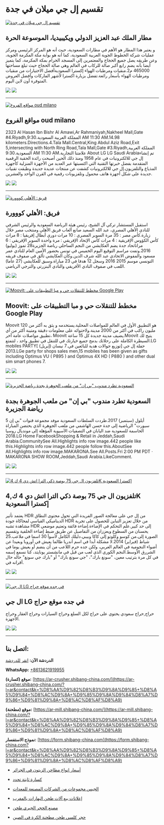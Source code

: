 # تقسيم إل جي ميلان في جدة

<a href="https://swt.shibang-china.com/?l=ar&img&k=%D8%AA%D9%82%D8%B3%D9%8A%D9%85+%D8%A5%D9%84+%D8%AC%D9%8A+%D9%85%D9%8A%D9%84%D8%A7%D9%86+%D9%81%D9%8A+%D8%AC%D8%AF%D8%A9" target="_blank">![تقسيم إل جي ميلان في جدة](http://static.shibang-china.com/all-800x300/1419.jpg)</a>

## مطار الملك عبد العزيز الدولي ويكيبيديا، الموسوعة الحرة
و يعتبر هذا المطار هو الأهم في مطارات السعودية، حيث أنه هو المركز الرئيسي ومركز عمليات شركة الخطوط الجوية العربية السعودية، كما أنه هو بوابة مكة المكرمة الجوية، وعن طريقه يصل جميع الحجاج والمعتمرين إلى المسجد الحرام بمكة المكرمة، كما يتميز أيضا بأنه يضم رابع أكبر صالة للركاب في العالم وهي صالة الحجاج حيث تبلغ مساحتها 465000 م2.منقيات ومرطبات الهواء إكسترا السعوديةأفضل الاختيارات من منقيات ومرطبات الهواء بأسعار رائعة.تفضل بزيارة اكسترا لأشهر الماركات وأفضل العروض المتوفرة أون لاين اليوم.


<a href="https://whatsapp.shibangsoft.com/WhatsApp.php" target="_blank" title="WhatsApp">![](http://static.shibang-china.com/icon/whatsapp.png)</a> <a href="https://swt.shibang-china.com/?l=ar&icon&k=%D8%AA%D9%82%D8%B3%D9%8A%D9%85+%D8%A5%D9%84+%D8%AC%D9%8A+%D9%85%D9%8A%D9%84%D8%A7%D9%86+%D9%81%D9%8A+%D8%AC%D8%AF%D8%A9" target="_blank">![](http://static.shibang-china.com/icon/chat-ar.png)</a>

---

<a href="https://swt.shibang-china.com/?l=ar&img&k=%D8%AA%D9%82%D8%B3%D9%8A%D9%85+%D8%A5%D9%84+%D8%AC%D9%8A+%D9%85%D9%8A%D9%84%D8%A7%D9%86+%D9%81%D9%8A+%D8%AC%D8%AF%D8%A9" target="_blank">![مواقع الفروع oud milano](http://static.shibang-china.com/all-800x300/1388.jpg)</a>

## مواقع الفروع oud milano
2323 Al Hasan Ibn Bishr Al Amawi,Ar Rahmaniyah,Nakheel Mall,Gate #4.Riyadh,المملكة العربية السعودية.9:30 AM 11:30 AM.14.98 kilometers.Directions.4.Tala Mall.Central,King Abdul Aziz Road,Exit 5,intersecting with North Ring Road,Tala Mall,Gate #3.Riyadh,المملكة العربية السعودية.9:30 AM 11:30 AM.علامتنا التجارية About LG LG Saudi Arabiaتم إنشاء إل جي للالكترونيات في عام 1958 ومنذ ذلك الحين أصبحت رائدة الحقبة الرقمية المتقدمة بفضل خبرتها التقنية التي اكتسبتها عبر العديد من الأجهزة المنزلية كأجهزة المذياع والتلفزيون.إل جي للالكترونيات كشفت عن منتجات عديدة جديدة وطبقت تقنيات جديدة على شكل أجهزة هاتف محمول وتلفزيونات رقمية في القرن الواحد والعشرين.


<a href="https://whatsapp.shibangsoft.com/WhatsApp.php" target="_blank" title="WhatsApp">![](http://static.shibang-china.com/icon/whatsapp.png)</a> <a href="https://swt.shibang-china.com/?l=ar&icon&k=%D8%AA%D9%82%D8%B3%D9%8A%D9%85+%D8%A5%D9%84+%D8%AC%D9%8A+%D9%85%D9%8A%D9%84%D8%A7%D9%86+%D9%81%D9%8A+%D8%AC%D8%AF%D8%A9" target="_blank">![](http://static.shibang-china.com/icon/chat-ar.png)</a>

---

<a href="https://swt.shibang-china.com/?l=ar&img&k=%D8%AA%D9%82%D8%B3%D9%8A%D9%85+%D8%A5%D9%84+%D8%AC%D9%8A+%D9%85%D9%8A%D9%84%D8%A7%D9%86+%D9%81%D9%8A+%D8%AC%D8%AF%D8%A9" target="_blank">![فريق: الأهلي كووورة](http://static.shibang-china.com/all-800x300/1237.jpg)</a>

## فريق: الأهلي كووورة
استقبل المستشار تركي آل الشيخ، رئيس هيئة الرياضة السعودية والرئيس الشرفي للنادي الأهلي المصري، عبد الله السعيد صانع ألعاب فريق الأهلي ومنتخب مصر خلال زيارة.كأس مصر : 35 مرة السوبر المصري : 10 مرات دوري أبطال إفريقيا : 8 مرات كأس الكؤوس الإفريقية : 4 مرات كأس الإتحاد الإفريقي : مرة واحدة السوبر الإفريقي : 6 مراتاتحاد جدة يضم العكايشي من النجم الساحلي رياضة الجزيرة28 تموز (يوليو) 2016.وتمت مراسم التوقيع اليوم الخميس في تونس بحضور الأمين العام للنادي عمر مسعود والمفوض الاتحادي عبد الله شرف الدين.وكان العكايشي تألق في صفوف فريقه التونسي موسم 2015 2016 وسجل 12 هدفا في 23 مباراة.وسبق للعكايشي (27 عاما) اللعب في صفوف النادي الأفريقي والنادي البنزرتي والترجي الرياضي.


<a href="https://whatsapp.shibangsoft.com/WhatsApp.php" target="_blank" title="WhatsApp">![](http://static.shibang-china.com/icon/whatsapp.png)</a> <a href="https://swt.shibang-china.com/?l=ar&icon&k=%D8%AA%D9%82%D8%B3%D9%8A%D9%85+%D8%A5%D9%84+%D8%AC%D9%8A+%D9%85%D9%8A%D9%84%D8%A7%D9%86+%D9%81%D9%8A+%D8%AC%D8%AF%D8%A9" target="_blank">![](http://static.shibang-china.com/icon/chat-ar.png)</a>

---

<a href="https://swt.shibang-china.com/?l=ar&img&k=%D8%AA%D9%82%D8%B3%D9%8A%D9%85+%D8%A5%D9%84+%D8%AC%D9%8A+%D9%85%D9%8A%D9%84%D8%A7%D9%86+%D9%81%D9%8A+%D8%AC%D8%AF%D8%A9" target="_blank">![Moovit: مخطط للتنقلات حي و مبا التطبيقات على Google Play](http://static.shibang-china.com/all-800x300/351.jpg)</a>

## Moovit: مخطط للتنقلات حي و مبا التطبيقات على Google Play
Moovit هو التطبيق الأول في العالم للمواصلات المحلية.يستخدمه و يثق به أكثر من 120 مليون راكب في أكثر من 2000 مدينة.ولاحتوائه على معلومات دقيقة ومتينة أكثر من أي تطبيق مواصلات عامة آخر، Moovit يضيف مدينة جديدة كل 15 ساعة.Moovit يتيح لك السيطرة الكاملة على رحلاتك بدمج جميع خيارتك في للتنقل في تطبيق واحد ، لتتمتع.LG mobiles PARTY[ حفلة إل جي [توزيع جوالات هدية للبائعين في.7 نيسان (إبريل) 2013.LGe party for shops sales men,15 mobiles has been given as gifts including Optimus VU ( P895 ) and Optimus 4X HD ( P880 ) and other dual sim smart phones 7\.


<a href="https://whatsapp.shibangsoft.com/WhatsApp.php" target="_blank" title="WhatsApp">![](http://static.shibang-china.com/icon/whatsapp.png)</a> <a href="https://swt.shibang-china.com/?l=ar&icon&k=%D8%AA%D9%82%D8%B3%D9%8A%D9%85+%D8%A5%D9%84+%D8%AC%D9%8A+%D9%85%D9%8A%D9%84%D8%A7%D9%86+%D9%81%D9%8A+%D8%AC%D8%AF%D8%A9" target="_blank">![](http://static.shibang-china.com/icon/chat-ar.png)</a>

---

<a href="https://swt.shibang-china.com/?l=ar&img&k=%D8%AA%D9%82%D8%B3%D9%8A%D9%85+%D8%A5%D9%84+%D8%AC%D9%8A+%D9%85%D9%8A%D9%84%D8%A7%D9%86+%D9%81%D9%8A+%D8%AC%D8%AF%D8%A9" target="_blank">![السعودية تطرد مندوب &quot;بي إن&quot; من ملعب الجوهرة بجدة رياضة الجزيرة](http://static.shibang-china.com/all-800x300/199.jpg)</a>

## السعودية تطرد مندوب &quot;بي إن&quot; من ملعب الجوهرة بجدة رياضة الجزيرة
5 أيلول (سبتمبر) 2017.طردت السلطات السعودية موفد مجموعة قنوات &quot;بي إن سبورت&quot; الرياضية إلى جدة حسن الهاشمي من ملعب الجوهرة الذي يحتضن المباراة الحاسمة للسعودية ضد اليابان في التصفيات الآسيوية المؤهلة إلى مونديال روسيا 2018.LG Home FacebookShopping &amp; Retail in Jeddah,Saudi Arabia.CommunitySee All.Highlights info row image.442 people like this.Highlights info row image.442 people follow this.AboutSee All.Highlights info row image.MAKARONA.See All.Posts.Fri 2:00 PM PDT · MAKARONA SHOW ROOM,Jeddah,Saudi Arabia.LikeComment.


<a href="https://whatsapp.shibangsoft.com/WhatsApp.php" target="_blank" title="WhatsApp">![](http://static.shibang-china.com/icon/whatsapp.png)</a> <a href="https://swt.shibang-china.com/?l=ar&icon&k=%D8%AA%D9%82%D8%B3%D9%8A%D9%85+%D8%A5%D9%84+%D8%AC%D9%8A+%D9%85%D9%8A%D9%84%D8%A7%D9%86+%D9%81%D9%8A+%D8%AC%D8%AF%D8%A9" target="_blank">![](http://static.shibang-china.com/icon/chat-ar.png)</a>

---

<a href="https://swt.shibang-china.com/?l=ar&img&k=%D8%AA%D9%82%D8%B3%D9%8A%D9%85+%D8%A5%D9%84+%D8%AC%D9%8A+%D9%85%D9%8A%D9%84%D8%A7%D9%86+%D9%81%D9%8A+%D8%AC%D8%AF%D8%A9" target="_blank">![تلفزيون ال جي 75 بوصة ذكي الترا اتش دي 4 ك,4K إكسترا السعودية](http://static.shibang-china.com/all-800x300/654.jpg)</a>

## تلفزيون ال جي 75 بوصة ذكي الترا اتش دي 4 ك,4K إكسترا السعودية
يعتمد تأثير HDR من إل جي على معالجة الصور الفريدة التي تحول محتوى النطاق الديناميكي القياسي لمحاكاة جودة HDR من خلال تعزيز التباين للحصول على تجربة مشاهدة تشبه HDR إلى حد كبير.علم التحكم في الإضاءة.إضاءة فائقة وتعتيم موضعي يحسنان من السطوع ويعززان من التفاصيل عن طريق ضبط إضاءة الخلفية وتقسيم الصورة إلى.من كوسو وكلوتو إلى كاكا وبيبي.دليلك الكامل لأسوأ 30 اسما في ملاعب.25 شباط (فبراير) 2014.لا مشكلة أبدا في اسم أندريا طالما يعيش في أوروبا وبعيدا عن أضواء النجومية في العالم العربي، ولكن جده حرم اللاعب من أن ينضم أو يعيش يوما في الشررق الأوسط.النجم الكوري الذي لعب من قبل في مانشستر يونايتد، كنا نسمع إسمه في كل مرة بترتيب معين، &quot;سونغ بارك&quot;، &quot;جي سونغ بارك&quot; أو &quot;بارك جي سونغ&quot; حاله حال أقرانه في.


<a href="https://whatsapp.shibangsoft.com/WhatsApp.php" target="_blank" title="WhatsApp">![](http://static.shibang-china.com/icon/whatsapp.png)</a> <a href="https://swt.shibang-china.com/?l=ar&icon&k=%D8%AA%D9%82%D8%B3%D9%8A%D9%85+%D8%A5%D9%84+%D8%AC%D9%8A+%D9%85%D9%8A%D9%84%D8%A7%D9%86+%D9%81%D9%8A+%D8%AC%D8%AF%D8%A9" target="_blank">![](http://static.shibang-china.com/icon/chat-ar.png)</a>

---

<a href="https://swt.shibang-china.com/?l=ar&img&k=%D8%AA%D9%82%D8%B3%D9%8A%D9%85+%D8%A5%D9%84+%D8%AC%D9%8A+%D9%85%D9%8A%D9%84%D8%A7%D9%86+%D9%81%D9%8A+%D8%AC%D8%AF%D8%A9" target="_blank">![ال جي LG في جده موقع حراج](http://static.shibang-china.com/all-800x300/1339.jpg)</a>

## ال جي LG في جده موقع حراج
حراج,حراج سعودي يحتوي على حراج لكل السلع وحراج السيارات وحراج العقار وحراج الأجهزة.

<a href="https://whatsapp.shibangsoft.com/WhatsApp.php" target="_blank" title="WhatsApp">![](http://static.shibang-china.com/icon/whatsapp.png)</a> <a href="https://swt.shibang-china.com/?l=ar&icon&k=%D8%AA%D9%82%D8%B3%D9%8A%D9%85+%D8%A5%D9%84+%D8%AC%D9%8A+%D9%85%D9%8A%D9%84%D8%A7%D9%86+%D9%81%D9%8A+%D8%AC%D8%AF%D8%A9" target="_blank">![](http://static.shibang-china.com/icon/chat-ar.png)</a>

---
## اتصل بنا:

**الدردشة الآن:** [انقر للدردشة](https://swt.shibang-china.com?l=ar&contact&k=%D8%AA%D9%82%D8%B3%D9%8A%D9%85+%D8%A5%D9%84+%D8%AC%D9%8A+%D9%85%D9%8A%D9%84%D8%A7%D9%86+%D9%81%D9%8A+%D8%AC%D8%AF%D8%A9)

**WhatsApp:**  [+8613621919955](https://whatsapp.shibangsoft.com/WhatsApp.php)

**موقع (كسارة):** [https://ar-crusher.shibang-china.com/](https://ar-crusher.shibang-china.com/?l=ar&contact&k=%D8%AA%D9%82%D8%B3%D9%8A%D9%85+%D8%A5%D9%84+%D8%AC%D9%8A+%D9%85%D9%8A%D9%84%D8%A7%D9%86+%D9%81%D9%8A+%D8%AC%D8%AF%D8%A9)

**موقع (مطحنة):** [https://ar-mill.shibang-china.com/](https://ar-mill.shibang-china.com/?l=ar&contact&k=%D8%AA%D9%82%D8%B3%D9%8A%D9%85+%D8%A5%D9%84+%D8%AC%D9%8A+%D9%85%D9%8A%D9%84%D8%A7%D9%86+%D9%81%D9%8A+%D8%AC%D8%AF%D8%A9)

**نموذج الاستفسار:** [https://form.shibang-china.com](https://form.shibang-china.com?l=ar&contact&k=%D8%AA%D9%82%D8%B3%D9%8A%D9%85+%D8%A5%D9%84+%D8%AC%D9%8A+%D9%85%D9%8A%D9%84%D8%A7%D9%86+%D9%81%D9%8A+%D8%AC%D8%AF%D8%A9)

* [أسعار انواع مطاحن الزيتون في الجزائر](../22/%D8%A3%D8%B3%D8%B9%D8%A7%D8%B1%20%D8%A7%D9%86%D9%88%D8%A7%D8%B9%20%D9%85%D8%B7%D8%A7%D8%AD%D9%86%20%D8%A7%D9%84%D8%B2%D9%8A%D8%AA%D9%88%D9%86%20%D9%81%D9%8A%20%D8%A7%D9%84%D8%AC%D8%B2%D8%A7%D8%A6%D8%B1.md)

* [كسارة ثابتة تحدد](../24/%D9%83%D8%B3%D8%A7%D8%B1%D8%A9%20%D8%AB%D8%A7%D8%A8%D8%AA%D8%A9%20%D8%AA%D8%AD%D8%AF%D8%AF.md)

* [الجبس مجموعات من الشركات المصنعة للمعدات](../21/%D8%A7%D9%84%D8%AC%D8%A8%D8%B3%20%D9%85%D8%AC%D9%85%D9%88%D8%B9%D8%A7%D8%AA%20%D9%85%D9%86%20%D8%A7%D9%84%D8%B4%D8%B1%D9%83%D8%A7%D8%AA%20%D8%A7%D9%84%D9%85%D8%B5%D9%86%D8%B9%D8%A9%20%D9%84%D9%84%D9%85%D8%B9%D8%AF%D8%A7%D8%AA.md)

* [إعلانات بيع آلات طحن البهارات بالمغرب](../21/%D8%A5%D8%B9%D9%84%D8%A7%D9%86%D8%A7%D8%AA%20%D8%A8%D9%8A%D8%B9%20%D8%A2%D9%84%D8%A7%D8%AA%20%D8%B7%D8%AD%D9%86%20%D8%A7%D9%84%D8%A8%D9%87%D8%A7%D8%B1%D8%A7%D8%AA%20%D8%A8%D8%A7%D9%84%D9%85%D8%BA%D8%B1%D8%A8.md)

* [مصنع الحجر الجيري طحن](../22/%D9%85%D8%B5%D9%86%D8%B9%20%D8%A7%D9%84%D8%AD%D8%AC%D8%B1%20%D8%A7%D9%84%D8%AC%D9%8A%D8%B1%D9%8A%20%D8%B7%D8%AD%D9%86.md)

* [حجر كلسي طحن مطحنة الكرة في الصين](../24/%D8%AD%D8%AC%D8%B1%20%D9%83%D9%84%D8%B3%D9%8A%20%D8%B7%D8%AD%D9%86%20%D9%85%D8%B7%D8%AD%D9%86%D8%A9%20%D8%A7%D9%84%D9%83%D8%B1%D8%A9%20%D9%81%D9%8A%20%D8%A7%D9%84%D8%B5%D9%8A%D9%86.md)
